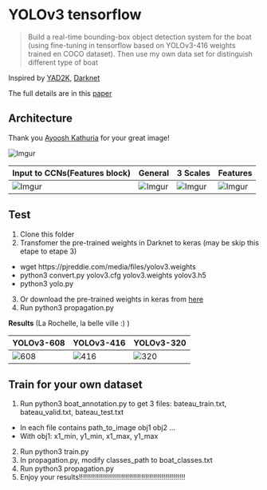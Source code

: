 # YOLOv3 tensorflow 
> Build a real-time bounding-box object detection system for the boat (using fine-tuning in tensorflow based on YOLOv3-416 weights trained en COCO dataset). Then use my own data set for distinguish different type of boat 


Inspired by [YAD2K](https://github.com/allanzelener/YAD2K), [Darknet](https://github.com/pjreddie/darknet) 


The full details are in this [paper](https://pjreddie.com/media/files/papers/YOLOv3.pdf)


##  Architecture


Thank you [Ayoosh Kathuria](https://towardsdatascience.com/yolo-v3-object-detection-53fb7d3bfe6b) for your great image!


![Imgur](https://i.imgur.com/ToEbljZ.png)


| Input to CCNs(Features block) | General | 3 Scales | Features |
|-------------------------------|---------|----------|--------- |
| ![Imgur](https://i.imgur.com/BVWAq2e.png) | ![Imgur](https://i.imgur.com/7MKumGI.png?1) | ![Imgur](https://i.imgur.com/WfaG4Cw.png) | ![Imgur](https://i.imgur.com/C6DjsB9.jpg) |


## Test
1. Clone this folder
2. Transfomer the pre-trained weights in Darknet to keras (may be skip this etape to etape 3)
  <ul>
  <li>wget https://pjreddie.com/media/files/yolov3.weights </li>
  <li>python3 convert.py yolov3.cfg yolov3.weights yolov3.h5</li>
  <li>python3 yolo.py </li>
  </ul>
  
  
3. Or download the pre-trained weights in keras from [here](https://drive.google.com/open?id=1cVWJE1hv1M_KxzyJN6NE52L2JKqjW133)
4. Run python3 propagation.py 


**Results** (La Rochelle, la belle ville :) )


| YOLOv3-608 | YOLOv3-416 | YOLOv3-320 |
|------------|------------|------------|
| ![608](https://i.imgur.com/d6wCvfx.jpg) | ![416](https://i.imgur.com/jL2gnXW.jpg) | ![320](https://i.imgur.com/XlOdq1N.jpg) |


## Train for your own dataset


1. Run python3 boat_annotation.py to get 3 files: bateau_train.txt, bateau_valid.txt, bateau_test.txt
  <ul>
  <li>In each file contains path_to_image obj1 obj2 ...</li>
  <li>With obj1: x1_min, y1_min, x1_max, y1_max</li>
  </ul>
  
  
2. Run python3 train.py
3. In propagation.py, modify classes_path to boat_classes.txt
4. Run python3 propagation.py
5. Enjoy your results!!!!!!!!!!!!!!!!!!!!!!!!!!!!!!!!!!!!!!!!!!!!!!!!!!!!!


